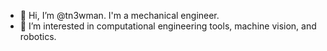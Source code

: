 - 👋 Hi, I’m @tn3wman. I'm a mechanical engineer.
- 👀 I’m interested in computational engineering tools, machine vision, and robotics.

<!---
tn3wman/tn3wman is a ✨ special ✨ repository because its `README.md` (this file) appears on your GitHub profile.
You can click the Preview link to take a look at your changes.
--->
